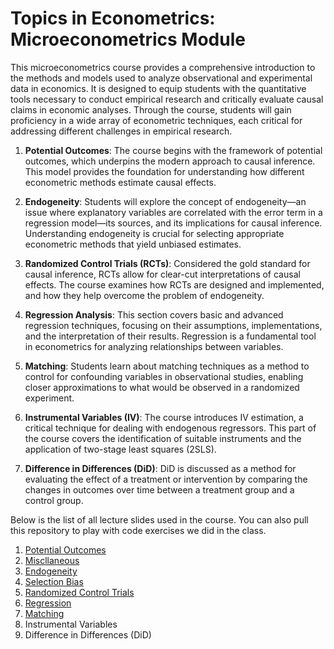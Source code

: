 # Topics in Econometrics: Microeconometrics Module


This microeconometrics course provides a comprehensive introduction to the methods and models used to analyze observational and experimental data in economics. It is designed to equip students with the quantitative tools necessary to conduct empirical research and critically evaluate causal claims in economic analyses. Through the course, students will gain proficiency in a wide array of econometric techniques, each critical for addressing different challenges in empirical research.

1. **Potential Outcomes**: The course begins with the framework of potential outcomes, which underpins the modern approach to causal inference. This model provides the foundation for understanding how different econometric methods estimate causal effects.

2. **Endogeneity**: Students will explore the concept of endogeneity—an issue where explanatory variables are correlated with the error term in a regression model—its sources, and its implications for causal inference. Understanding endogeneity is crucial for selecting appropriate econometric methods that yield unbiased estimates.

3. **Randomized Control Trials (RCTs)**: Considered the gold standard for causal inference, RCTs allow for clear-cut interpretations of causal effects. The course examines how RCTs are designed and implemented, and how they help overcome the problem of endogeneity.

4. **Regression Analysis**: This section covers basic and advanced regression techniques, focusing on their assumptions, implementations, and the interpretation of their results. Regression is a fundamental tool in econometrics for analyzing relationships between variables.

5. **Matching**: Students learn about matching techniques as a method to control for confounding variables in observational studies, enabling closer approximations to what would be observed in a randomized experiment.

6. **Instrumental Variables (IV)**: The course introduces IV estimation, a critical technique for dealing with endogenous regressors. This part of the course covers the identification of suitable instruments and the application of two-stage least squares (2SLS).

7. **Difference in Differences (DiD)**: DiD is discussed as a method for evaluating the effect of a treatment or intervention by comparing the changes in outcomes over time between a treatment group and a control group.

Below is the list of all lecture slides used in the course. You can also pull this repository to play with code exercises we did in the class.

1. [Potential Outcomes](https://github.com/swapnil1987/econometrics-2024/blob/main/lectures/1-potential-outcomes.pdf)
2. [Miscllaneous](https://github.com/swapnil1987/econometrics-2024/blob/main/lectures/2-miscellaneous.pdf)
3. [Endogeneity](https://github.com/swapnil1987/econometrics-2024/blob/main/lectures/3-endogeneity.pdf)
4. [Selection Bias](https://github.com/swapnil1987/econometrics-2024/blob/main/lectures/4-selection-bias.pdf)
5. [Randomized Control Trials](https://github.com/swapnil1987/econometrics-2024/blob/main/lectures/5-randomized-control-trials.pdf)
6. [Regression](https://github.com/swapnil1987/econometrics-2024/blob/main/lectures/6-regression.pdf)
7. [Matching](https://github.com/swapnil1987/econometrics-2024/blob/main/lectures/7-matching.pdf)
8. Instrumental Variables
9. Difference in Differences (DiD)
